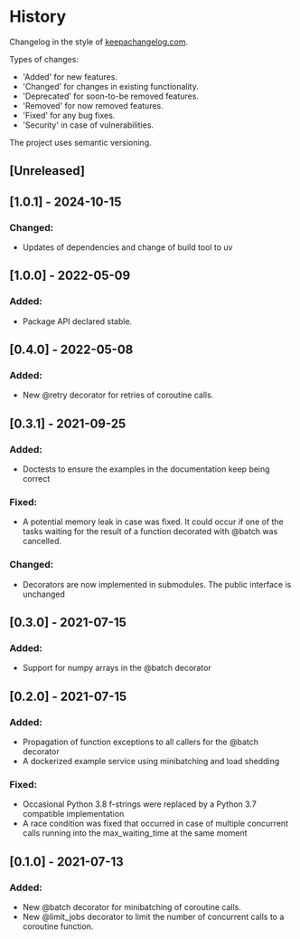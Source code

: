 # History
Changelog in the style of [keepachangelog.com](https://keepachangelog.com/).

Types of changes:
* 'Added' for new features.
* 'Changed' for changes in existing functionality.
* 'Deprecated' for soon-to-be removed features.
* 'Removed' for now removed features.
* 'Fixed' for any bug fixes.
* 'Security' in case of vulnerabilities.

The project uses semantic versioning.

## [Unreleased]

## [1.0.1] - 2024-10-15
### Changed:
* Updates of dependencies and change of build tool to uv

## [1.0.0] - 2022-05-09
### Added:
* Package API declared stable.

## [0.4.0] - 2022-05-08
### Added:
* New @retry decorator for retries of coroutine calls.

## [0.3.1] - 2021-09-25
### Added:
* Doctests to ensure the examples in the documentation keep being correct

### Fixed:
* A potential memory leak in case was fixed. It could occur if one of the tasks waiting for the
  result of a function decorated with @batch was cancelled.

### Changed:
* Decorators are now implemented in submodules. The public interface is unchanged

## [0.3.0] - 2021-07-15
### Added:
* Support for numpy arrays in the @batch decorator

## [0.2.0] - 2021-07-15
### Added:
* Propagation of function exceptions to all callers for the @batch decorator
* A dockerized example service using minibatching and load shedding

### Fixed:
* Occasional Python 3.8 f-strings were replaced by a Python 3.7 compatible implementation
* A race condition was fixed that occurred in case of multiple concurrent calls running into the
  max_waiting_time at the same moment

## [0.1.0] - 2021-07-13
### Added:
* New @batch decorator for minibatching of coroutine calls.
* New @limit_jobs decorator to limit the number of concurrent calls to a coroutine function.
